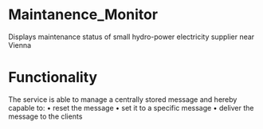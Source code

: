 # Maintanence_Monitor
Displays maintenance status of small hydro-power electricity supplier near Vienna

# Functionality
The service is able to manage a centrally stored message and hereby capable to:
• reset the message
• set it to a specific message
• deliver the message to the clients
